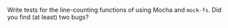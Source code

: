 Write tests for the line-counting functions of <x key="async-programming"></x> using Mocha and `mock-fs`.
Did you find (at least) two bugs?
